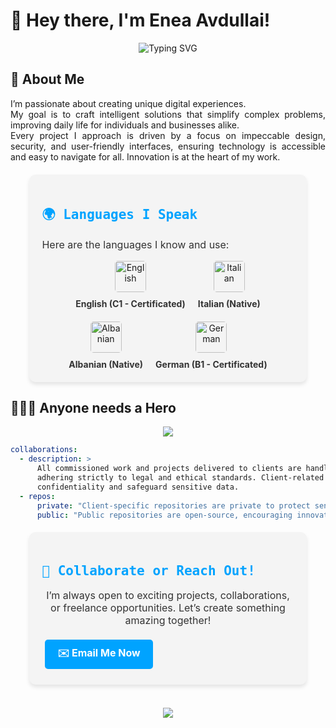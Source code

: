 # 👋 Hey there, I'm **Enea Avdullai**!


<div align="center">

  <img src="https://readme-typing-svg.demolab.com?font=Fira+Code&size=24&pause=1500&color=00A3FF&center=true&vCenter=true&width=600&lines=Full+Stack+Web+Developer;Swift+UX+Designer;Innovation+is+the+key;ENMI+IT+Agency+Founder" alt="Typing SVG" />

</div>


## 🚀 **About Me**
<p align="justify">
I’m passionate about creating unique digital experiences. <br> My goal is to craft intelligent solutions that simplify complex problems, improving daily life for individuals and businesses alike. <br> Every project I approach is driven by a focus on impeccable design, security, and user-friendly interfaces, ensuring technology is accessible and easy to navigate for all. 
Innovation is at the heart of my work.
</p>


<div style="background-color: #f4f4f4; border-radius: 10px; padding: 20px; width: 80%; margin: 20px auto; box-shadow: 0 4px 6px rgba(0, 0, 0, 0.1);">
  <h2 style="color: #00A3FF; font-family: 'Fira Code', monospace;">🌍 Languages I Speak</h2>
  <p style="font-size: 16px; color: #333;">Here are the languages I know and use:</p>
  <div style="display: flex; justify-content: center; gap: 20px; flex-wrap: wrap; margin-top: 15px;" align="center">
    <div style="text-align: center;">
      <img src="https://flagcdn.com/w320/gb.png" alt="English" style="width: 50px; border-radius: 5px;"/>
      <p style="margin: 10px 0 0; font-size: 14px; font-weight: bold; color: #333;">English (C1 - Certificated) </p>
    </div>
    <div style="text-align: center;">
      <img src="https://flagcdn.com/w320/it.png" alt="Italian" style="width: 50px; border-radius: 5px;"/>
      <p style="margin: 10px 0 0; font-size: 14px; font-weight: bold; color: #333;">Italian (Native)</p>
    </div>
    <div style="text-align: center;">
      <img src="https://flagcdn.com/w320/al.png" alt="Albanian" style="width: 50px; border-radius: 5px;"/>
      <p style="margin: 10px 0 0; font-size: 14px; font-weight: bold; color: #333;">Albanian (Native)</p>
    </div>
    <div style="text-align: center;">
      <img src="https://flagcdn.com/w320/de.png" alt="German" style="width: 50px; border-radius: 5px;"/>
      <p style="margin: 10px 0 0; font-size: 14px; font-weight: bold; color: #333;">German (B1 - Certificated)</p>
    </div>
  </div>
</div>


## 🦸🏻‍♂️ **Anyone needs a Hero**

<div align="center"> <img src="https://skillicons.dev/icons?i=aws,azure,react,html,js,php,mysql,python,django,flutter,c,docker,kubernetes,figma,swift,postgre,mamp&perline=8" /> </div>

```yaml
collaborations:
  - description: >
      All commissioned work and projects delivered to clients are handled with the utmost professionalism,
      adhering strictly to legal and ethical standards. Client-related repositories remain private to ensure
      confidentiality and safeguard sensitive data.
  - repos:
      private: "Client-specific repositories are private to protect sensitive information."
      public: "Public repositories are open-source, encouraging innovation and collaboration within the community."
```

<div style="background-color: #f4f4f4; border-radius: 10px; padding: 20px; width: 80%; margin: 20px auto; box-shadow: 0 4px 6px rgba(0, 0, 0, 0.1);">
  <h2 style="color: #00A3FF; font-family: 'Fira Code', monospace;">🤝 Collaborate or Reach Out!</h2>
  <p style="font-size: 16px; color: #333;" align="center">I’m always open to exciting projects, collaborations, or freelance opportunities. Let’s create something amazing together!</p>
  
  <div style="margin-top: 15px;">
    <a href="mailto:enea.avdullai@icloud.com" style="text-decoration: none; color: #fff; background-color: #00A3FF; padding: 10px 20px; border-radius: 5px; font-size: 16px; font-weight: bold; display: inline-block; margin: 5px;"  align="center">
      ✉️ Email Me Now
    </a>
  </div>
</div>

  
<div align="center">
 <br>
 <a href="https://github.com/EneaAvdullai">
    <img src="https://komarev.com/ghpvc/?username=Skjolberg&style=for-the-badge">
  </a>
 <br>
</div>

